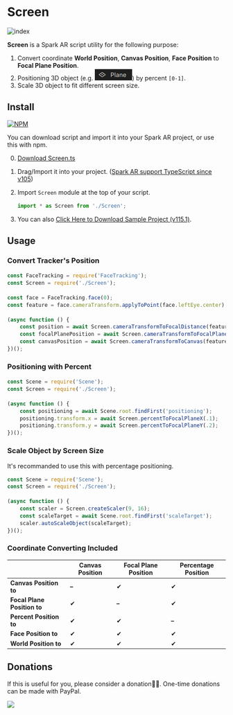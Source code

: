 # Screen

![index](README.assets/index.gif)

**Screen** is a Spark AR script utility for the following purpose:

1. Convert coordinate **World Position**, **Canvas Position**, **Face Position** to **Focal Plane Position**.
2. Positioning 3D object (e.g. ![plane](README.assets/plane.png)) by percent `[0-1]`.
3. Scale 3D object to fit different screen size.



## Install

[![NPM](https://nodei.co/npm/sparkar-screen.png?compact=true)](https://www.npmjs.com/package/sparkar-screen)

You can download script and import it into your Spark AR project, or use this with npm.

0. [Download Screen.ts](https://github.com/pofulu/sparkar-screen/releases/latest/download/Screen.ts)

1. Drag/Import it into your project. ([Spark AR support TypeScript since v105](https://sparkar.facebook.com/ar-studio/learn/scripting/typescript-support))

2. Import `Screen` module at the top of your script.

   ```javascript
   import * as Screen from './Screen';
   ```


3. You can also [Click Here to Download Sample Project (v115.1)](https://github.com/pofulu/sparkar-screen/releases/latest/download/ScreenDemo.arprojpkg).



## Usage 

### Convert Tracker's Position

```js
const FaceTracking = require('FaceTracking');
const Screen = require('./Screen');

const face = FaceTracking.face(0);
const feature = face.cameraTransform.applyToPoint(face.leftEye.center);

(async function () {
    const position = await Screen.cameraTransformToFocalDistance(feature);
    const focalPlanePosition = await Screen.cameraTransformToFocalPlane(feature);
    const canvasPosition = await Screen.cameraTransformToCanvas(feature);
})();
```



### Positioning with Percent

```javascript
const Scene = require('Scene');
const Screen = require('./Screen');

(async function () {
    const positioning = await Scene.root.findFirst('positioning');
    positioning.transform.x = await Screen.percentToFocalPlaneX(.1);
    positioning.transform.y = await Screen.percentToFocalPlaneY(.2);
})();
```



### Scale Object by Screen Size

It's recommanded to use this with percentage positioning.

```js
const Scene = require('Scene');
const Screen = require('./Screen');

(async function () {
    const scaler = Screen.createScaler(9, 16);
    const scaleTarget = await Scene.root.findFirst('scaleTarget');
    scaler.autoScaleObject(scaleTarget);
})();
```



### Coordinate Converting Included

|                             | Canvas Position | Focal Plane Position | Percentage Position |
| --------------------------- | --------------- | -------------------- | ------------------- |
| **Canvas Position to**      | **–**           | ✔                    | ✔                   |
| **Focal Plane Position to** | ✔               | **–**                | ✔                   |
| **Percent Position to**     | ✔               | ✔                    | **–**               |
| **Face Position to**        | ✔               | ✔                    | ✔                   |
| **World Position to**       | ✔               | ✔                    | ✔                   |





## Donations

If this is useful for you, please consider a donation🙏🏼. One-time donations can be made with PayPal.

[![](https://www.paypalobjects.com/en_US/i/btn/btn_donateCC_LG.gif)](https://www.paypal.com/cgi-bin/webscr?cmd=_s-xclick&hosted_button_id=HW99ESSALJZ36)

